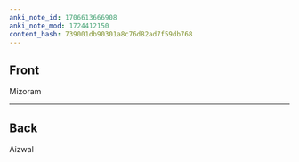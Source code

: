 ```yaml
---
anki_note_id: 1706613666908
anki_note_mod: 1724412150
content_hash: 739001db90301a8c76d82ad7f59db768
---
```


## Front

Mizoram

<hr/>

## Back

Aizwal